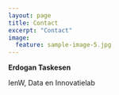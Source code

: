 ```yaml
---
layout: page
title: Contact
excerpt: "Contact"
image:
  feature: sample-image-5.jpg
---
```


**Erdogan Taskesen**

IenW, Data en Innovatielab

